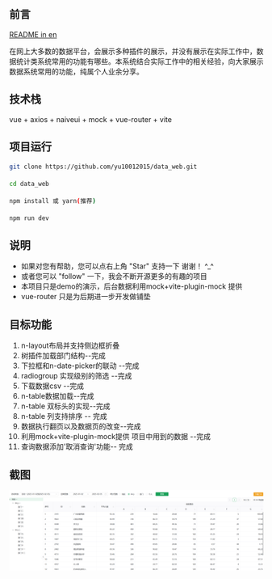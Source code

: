  ## 前言
 [README in en](README_en.md)
 
 在网上大多数的数据平台，会展示多种插件的展示，并没有展示在实际工作中，数据统计类系统常用的功能有哪些。本系统结合实际工作中的相关经验，向大家展示数据系统常用的功能，纯属个人业余分享。

 ## 技术栈
 vue + axios + naiveui + mock + vue-router + vite
 
 ## 项目运行

 ```bash
git clone https://github.com/yu10012015/data_web.git

cd data_web

npm install 或 yarn(推荐)

npm run dev

 ```
## 说明
- 如果对您有帮助，您可以点右上角 "Star" 支持一下 谢谢！ ^_^
- 或者您可以 "follow" 一下，我会不断开源更多的有趣的项目
- 本项目只是demo的演示，后台数据利用mock+vite-plugin-mock 提供
- vue-router 只是为后期进一步开发做铺垫
## 目标功能
1. n-layout布局并支持侧边框折叠
2. 树插件加载部门结构--完成
3. 下拉框和n-date-picker的联动 --完成
4. radiogroup 实现级别的筛选 --完成
5. 下载数据csv --完成
6. n-table数据加载--完成
7. n-table 双标头的实现--完成
8. n-table 列支持排序 -- 完成
9. 数据执行翻页以及数据页的改变--完成
10. 利用mock+vite-plugin-mock提供 项目中用到的数据 --完成
11. 查询数据添加'取消查询'功能-- 完成
 
## 截图
![alt text](image.jpg)

